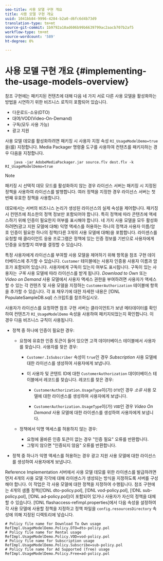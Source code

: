 ```yaml
---
seo-title: 사용 모델 구현 개요
title: 사용 모델 구현 개요
uuid: 1041bb84-9996-4284-b2a0-d6fc6d4b73d9
translation-type: tm+mt
source-git-commit: 1b9792a10ad606b99b6639799ac2aacb707b2af5
workflow-type: tm+mt
source-wordcount: '589'
ht-degree: 0%

---
```



# 사용 모델 구현 개요 {#implementing-the-usage-models-overview}

참조 구현에는 패키지된 컨텐츠에 대해 다음 네 가지 서로 다른 사용 모델을 활성화하는 방법을 시연하기 위한 비즈니스 로직이 포함되어 있습니다.

* 다운로드-소유(DTO)
* 대여/VOD(Video-On-Demand)
* 구독(모두 사용 가능)
* 광고 지원

사용 모델 데모를 활성화하려면 패키징 시 사용자 지정 속성 `RI_UsageModelDemo=true`을(를) 지정합니다. Media Packager 명령줄 도구를 사용하여 컨텐츠를 패키지하는 경우 다음을 지정합니다.

```
    java -jar AdobeMediaPackager.jar source.flv dest.flv -k RI_UsageModelDemo=true
```

>[!NOTE]
>
>패키징 시 선택적 데모 모드를 활성화하지 않는 경우 라이선스 서버는 패키징 시 지정된 정책을 사용하여 라이선스를 발행합니다. 여러 정책을 지정한 경우 라이선스 서버는 첫 번째 유효한 정책을 사용합니다.

데모에서는 서버의 비즈니스 논리가 생성된 라이선스의 실제 속성을 제어합니다. 패키징 시 컨텐츠에 최소한의 정책 정보만 포함되어야 합니다. 특히 정책에 따라 콘텐츠에 액세스하기 위해 인증이 필요한지 여부를 표시해야 합니다. 네 가지 사용 모델을 모두 활성화하려면(광고 지원 모델에 대해) 익명 액세스를 허용하는 하나의 정책과 사용자 이름/암호 인증이 필요한 하나의 정책(다른 3개의 사용 모델에 대해)을 포함합니다. 라이센스를 요청할 때 클라이언트 응용 프로그램은 정책에 있는 인증 정보를 기반으로 사용자에게 인증을 요청할지 여부를 결정할 수 있습니다.

특정 사용자에게 라이선스를 부여할 사용 모델을 제어하기 위해 항목을 참조 구현 데이터베이스에 추가할 수 있습니다. `Customer` 테이블에는 사용자 인증용 사용자 이름과 암호가 포함되어 있습니다. 사용자에게 구독이 있는지 여부도 표시됩니다. 구독이 있는 사용자는 *구독* 사용 모델에 따라 라이선스를 받게 됩니다. *Download to Own* 또는 *Video on Demand* 사용 모델에서 사용자 액세스 권한을 부여하려면 사용자가 액세스할 수 있는 각 컨텐츠 및 사용 모델을 지정하는 `CustomerAuthorization` 테이블에 항목을 추가할 수 있습니다. 각 표 채우기에 대한 자세한 내용은 [!DNL PopulateSampleDB.sql] 스크립트를 참조하십시오.

사용자가 라이선스를 요청하면 참조 구현 서버는 클라이언트가 보낸 메타데이터를 확인하여 컨텐츠가 `RI_UsageModelDemo` 속성을 사용하여 패키지되었는지 확인합니다. 이 경우 다음 비즈니스 규칙이 사용됩니다.

* 정책 중 하나에 인증이 필요한 경우:

   * 요청에 유효한 인증 토큰이 들어 있으면 고객 데이터베이스 테이블에서 사용자를 찾습니다. 사용자를 찾은 경우:

      * `Customer.IsSubscriber` 속성이 `true`인 경우 *Subscription* 사용 모델에 대한 라이선스를 생성하여 사용자에게 보냅니다.

      * 이 사용자 및 콘텐트 ID에 대한 `CustomerAuthorization` 데이터베이스 테이블에서 레코드를 찾습니다. 레코드를 찾은 경우:

         * `CustomerAuthorization.UsageType`이(가) `DTO`인 경우 *소유* 사용 모델에 대한 라이센스를 생성하여 사용자에게 보냅니다.

         * `CustomerAuthorization.UsageType`이(가) `VOD`인 경우 *Video On Demand* 사용 모델에 대한 라이센스를 생성하여 사용자에게 보냅니다.
   * 정책에서 익명 액세스를 허용하지 않는 경우:

      * 요청에 올바른 인증 토큰이 없는 경우 &quot;인증 필요&quot; 오류를 반환합니다.
      * 그렇지 않으면 &quot;인증되지 않음&quot; 오류를 반환합니다.


* 정책 중 하나가 익명 액세스를 허용하는 경우 광고 지원 사용 모델에 대한 라이선스를 생성하여 사용자에게 보냅니다.

Reference Implementation 서버에서 사용 모델 데모를 위한 라이센스를 발급하려면 먼저 4개의 사용 모델 각각에 대해 라이센스가 생성되는 방식을 지정하도록 서버를 구성해야 합니다. 이 작업은 각 사용 모델에 대한 정책을 지정하여 수행됩니다. 참조 구현에는 4개의 샘플 정책([!DNL dto-policy.pol], [!DNL vod-policy.pol], [!DNL sub-policy.pol], [!DNL ad-policy.pol])이 포함되어 있거나 사용자가 자신의 정책을 대체할 수 있습니다. [!DNL flashaccess-refimpl.properties]에서 다음 속성을 설정하여 각 사용 모델에 사용할 정책을 지정하고 정책 파일을 `config.resourcesDirectory` 속성에 의해 지정된 디렉토리에 넣습니다.

```
# Policy file name for Download To Own usage  
RefImpl.UsageModelDemo.Policy.DTO=dto-policy.pol  
# Policy file name for Rental usage  
RefImpl.UsageModelDemo.Policy.VOD=vod-policy.pol  
# Policy file name for Subscription usage  
RefImpl.UsageModelDemo.Policy.Subscribe=sub-policy.pol  
# Policy file name for Ad Supported (free) usage  
RefImpl.UsageModelDemo.Policy.Free=ad-policy.pol
```

